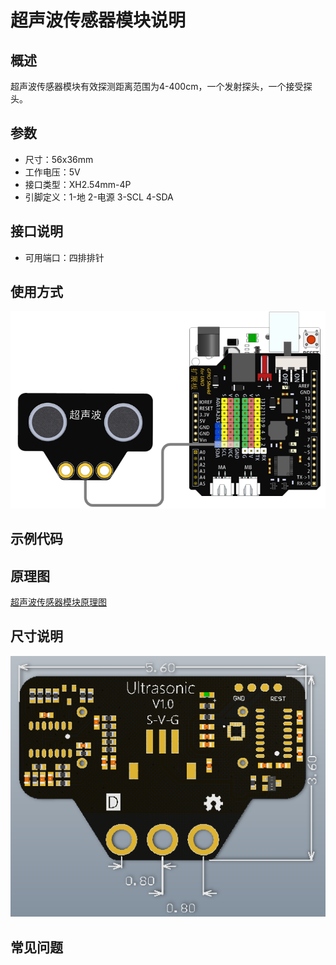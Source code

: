# 超声波传感器模块说明   

## 概述
超声波传感器模块有效探测距离范围为4-400cm，一个发射探头，一个接受探头。


## 参数 
- 尺寸：56x36mm
- 工作电压：5V
- 接口类型：XH2.54mm-4P
- 引脚定义：1-地 2-电源 3-SCL 4-SDA

## 接口说明
- 可用端口：四排排针

## 使用方式
![](./images/16.png)

## 示例代码

## 原理图
[超声波传感器模块原理图](https://github.com/Haohaodada-official/haohaodada-docs/blob/master/%E5%8E%9F%E7%90%86%E5%9B%BE/%E8%B6%85%E5%A3%B0%E6%B3%A2%E4%BC%A0%E6%84%9F%E5%99%A8%E6%A8%A1%E5%9D%97.pdf)

## 尺寸说明
![](./images/36.png)

## 常见问题